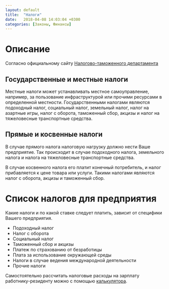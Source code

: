 ```yaml
---
layout: default
title:  "Налоги"
date:   2018-04-08 14:03:04 +0300
categories: [Законы, Финансы]
---
```


# Описание 

Согласно официальному сайту [Налогово-таможенного департамента](https://www.emta.ee)

## Государственные и местные налоги

Местные налоги может устанавливать местное самоуправление, например, за пользование инфраструктурой или прочими ресурсами в определенной местности. 
Государственными налогами являются подоходный налог, социальный налог, земельный налог, налог на азартные игры, налог с оборота, таможенный сбор, акцизы и налог на тяжеловесные транспортные средства.

## Прямые и косвенные налоги

В случае прямого налога налоговую нагрузку должно нести Ваше предприятие. Так происходит в случае подоходного налога, земельного налога и налога на тяжеловесные транспортные средства.

В случае косвенного налога его платит конечный потребитель, и налог прибавляется к цене товара или услуги. 
Такими налогами являются налог с оборота, акцизы и таможенный сбор.

# Список налогов для предприятия

Какие налоги и по какой ставке следует платить, зависит от специфики Вашего предприятия.
* Подоходный налог
* Налог с оборота
* Социальный налог
* Таможенный сбор и акцизы
* Платеж по страхованию от безработицы
* Плата за использование окружающей среды
* Налоги в случае ведения международной деятельности
* Прочие налоги

Самостоятельно рассчитать налоговые расходы на зарплату работнику-резиденту можно с помощью [калькулятора](https://www.kalkulaator.ee/?amp&lang=2&page=1).
